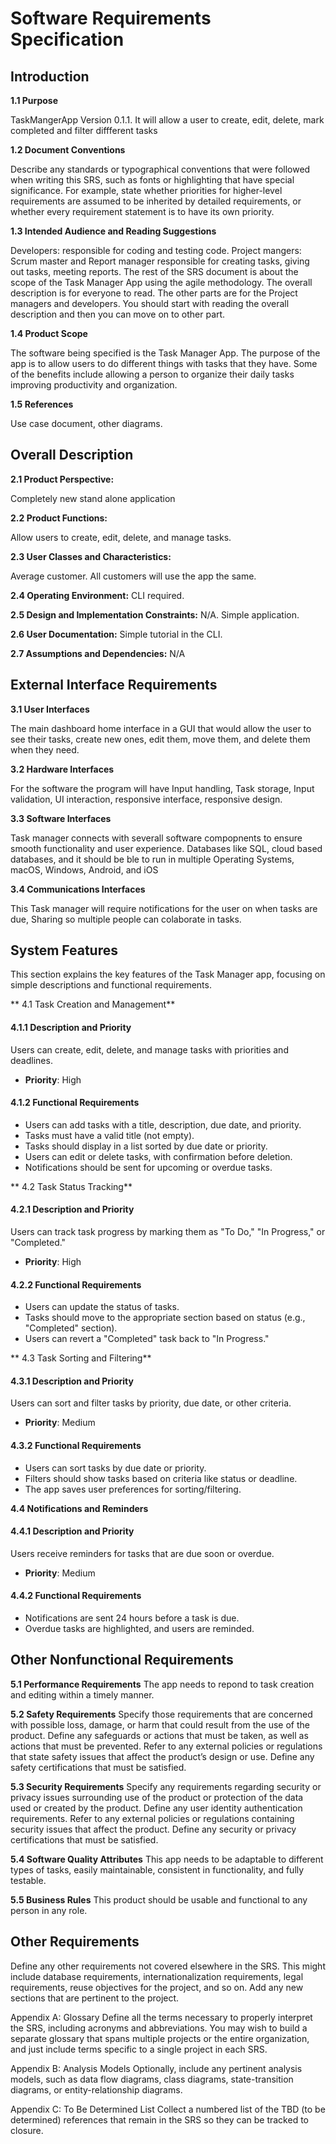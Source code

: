 # Software Requirements Specification
## Introduction
**1.1 Purpose**

TaskMangerApp Version 0.1.1. It will allow a user to create, edit, delete, mark completed and filter diffferent tasks


**1.2 Document Conventions**

Describe any standards or typographical conventions that were followed when writing this SRS, such as fonts or highlighting that have special significance. For example, state whether priorities for higher-level requirements are assumed to be inherited by detailed requirements, or whether every requirement statement is to have its own priority.

**1.3 Intended Audience and Reading Suggestions**

Developers: responsible for coding and testing code.
Project mangers: Scrum master and Report manager responsible for creating tasks, giving out tasks, meeting reports. 
The rest of the SRS document is about the scope of the Task Manager App using the agile methodology. The overall description is for everyone to read. The other parts are for the Project managers and developers. You should start with reading the overall description and then you can move on to other part.   


**1.4 Product Scope**

The software being specified is the Task Manager App. The purpose of the app is to allow users to do different things with tasks that they have. Some of the benefits include allowing a person to organize their daily tasks improving productivity and organization.  


**1.5 References**

Use case document, other diagrams.


## Overall Description
**2.1 Product Perspective:**

Completely new stand alone application

**2.2 Product Functions:**

Allow users to create, edit, delete, and manage tasks.

**2.3 User Classes and Characteristics:**

Average customer. All customers will use the app the same.

**2.4 Operating Environment:**
CLI required.

**2.5 Design and Implementation Constraints:**
N/A. Simple application.

**2.6 User Documentation:**
Simple tutorial in the CLI.

**2.7 Assumptions and Dependencies:**
N/A

## External Interface Requirements
**3.1 User Interfaces**

The main dashboard home interface in a GUI that would allow the user to see their tasks, create new ones, edit them, move them, and delete them when they need.

**3.2 Hardware Interfaces**

For the software the program will have Input handling, Task storage, Input validation, UI interaction, responsive interface, responsive design.

**3.3 Software Interfaces**

Task manager connects with severall software compopnents to ensure smooth functionality and user experience. Databases like SQL, cloud based databases, and it should be ble to run in multiple Operating Systems, macOS, Windows, Android, and iOS

**3.4 Communications Interfaces**

This Task manager will require notifications for the user on when tasks are due, Sharing so multiple people can colaborate in tasks. 


## System Features

This section explains the key features of the Task Manager app, focusing on simple descriptions and functional requirements.

** 4.1 Task Creation and Management**

#### 4.1.1 Description and Priority
Users can create, edit, delete, and manage tasks with priorities and deadlines.
- **Priority**: High

#### 4.1.2 Functional Requirements
- Users can add tasks with a title, description, due date, and priority.
- Tasks must have a valid title (not empty).
- Tasks should display in a list sorted by due date or priority.
- Users can edit or delete tasks, with confirmation before deletion.
- Notifications should be sent for upcoming or overdue tasks.

** 4.2 Task Status Tracking**

#### 4.2.1 Description and Priority
Users can track task progress by marking them as "To Do," "In Progress," or "Completed."
- **Priority**: High

#### 4.2.2 Functional Requirements
- Users can update the status of tasks.
- Tasks should move to the appropriate section based on status (e.g., "Completed" section).
- Users can revert a "Completed" task back to "In Progress."

** 4.3 Task Sorting and Filtering**

#### 4.3.1 Description and Priority
Users can sort and filter tasks by priority, due date, or other criteria.
- **Priority**: Medium

#### 4.3.2 Functional Requirements
- Users can sort tasks by due date or priority.
- Filters should show tasks based on criteria like status or deadline.
- The app saves user preferences for sorting/filtering.

**4.4 Notifications and Reminders**

#### 4.4.1 Description and Priority
Users receive reminders for tasks that are due soon or overdue.
- **Priority**: Medium

#### 4.4.2 Functional Requirements
- Notifications are sent 24 hours before a task is due.
- Overdue tasks are highlighted, and users are reminded.

## Other Nonfunctional Requirements
**5.1 Performance Requirements**
The app needs to repond to task creation and editing within a timely manner.

**5.2 Safety Requirements**
Specify those requirements that are concerned with possible loss, damage, or harm that could result from the use of the product. Define any safeguards or actions that must be taken, as well as actions that must be prevented. Refer to any external policies or regulations that state safety issues that affect the product’s design or use. Define any safety certifications that must be satisfied.

**5.3 Security Requirements**
Specify any requirements regarding security or privacy issues surrounding use of the product or protection of the data used or created by the product. Define any user identity authentication requirements. Refer to any external policies or regulations containing security issues that affect the product. Define any security or privacy certifications that must be satisfied.

**5.4 Software Quality Attributes**
This app needs to be adaptable to different types of tasks, easily maintainable, consistent in functionality, and fully testable.

**5.5 Business Rules**
This product should be usable and functional to any person in any role.

## Other Requirements
Define any other requirements not covered elsewhere in the SRS. This might include database requirements, internationalization requirements, legal requirements, reuse objectives for the project, and so on. Add any new sections that are pertinent to the project.

Appendix A: Glossary
Define all the terms necessary to properly interpret the SRS, including acronyms and abbreviations. You may wish to build a separate glossary that spans multiple projects or the entire organization, and just include terms specific to a single project in each SRS.

Appendix B: Analysis Models
Optionally, include any pertinent analysis models, such as data flow diagrams, class diagrams, state-transition diagrams, or entity-relationship diagrams.

Appendix C: To Be Determined List
Collect a numbered list of the TBD (to be determined) references that remain in the SRS so they can be tracked to closure.

